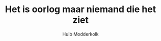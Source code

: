 ---
title: "Het is oorlog maar niemand die het ziet"
author: "Huib Modderkolk"
isbn: ""
isbn13: "9789057599804"
rating: "3"
publisher: "Uitgeverij Podium"
pages: "256"
publishYear: "2019"
read: "2019"
goodreads_id: "51641876"
language: "nl"
---